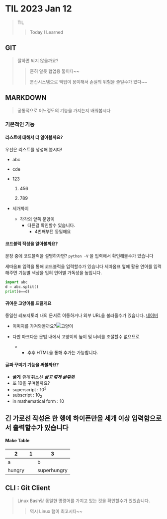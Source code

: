 # TIL 2023 Jan 12

> TIL
> 
> > Today I Learned

## GIT

> 잘하면 되지 않을까요?
> 
> > 흔히 알듯 협업용 툴이다~~
> > 
> > 분산시스템으로 백업이 용이해서 손실의 위험을 줄일수가 있다~~

##

## MARKDOWN

> 공통적으로 어느정도의 기능을 가지는지 배워봅시다

### 기본적인 기능

#### 리스트에 대해서 더 알아볼까요?

우선은 리스트를 생성해 봅시다!

- abc
  
- cde
  
- 123
  
  1. 456
    
  2. 789
    

- 세개까지
  - 각각의 앞쪽 문양이
    - 다른걸 확인할수 있습니다.
      - 4번째부턴 동일해요

#### 코드블럭 작성을 알아볼까요?

문장 중에 코드블럭을 설명하자면? `python -V` 을 입력해서 확인해볼수가 있습니다

세따옴표 입력을 통해 코드블럭을 입력할수가 있습니다
세따옴표 옆에 활용 언어를 입력해주면 기능별 색상을 입혀 언어별 가독성을 높입니다.

```python
import abc
d = abc.split()
print(e==d)
```

#### 귀여운 고양이를 드릴게요

동일한 레포지토리 내의 문서로 이동하거나 외부 URL을 불러올수가 있습니다. [네이버](https://www.naver.com)

- 이미지를 가져와볼까요?![고양이](https://github.com/Felix0942364/TIL/blob/main/image_assets/Cat_August_2010-4.jpg)

- 다만 마크다운 문법 내에서 고양이의 높이 및 너비를 조절할수 없으므로
  
  - - 추후 HTML을 통해 추가는 가능합니다.

#### 글짜 꾸미기 기능을 써볼까요?

- **굵게** *꺾게* ~~취소선~~ ***굵고 꺾게*** ~~***굵꺾취***~~
- 또 10을 꾸며볼까요?
- superscript : 10<sup>2</sup>
- subscript : 10<sub>2</sub>
- in mathematical form : $10$

긴 가로선 작성은 한 행에 하이픈만을 세개 이상 입력함으로서 출력할수가 있습니다
---

#### Make Table

| 2   | 1   | 3   |
| --- | --- | --- |
| a   |     | b   |
| hungry |     | superhungry |

## CLI : Git Client

> Linux Bash랑 동일한 명령어를 가지고 있는 것을 확인할수가 있었습니다.
> 
> > 역시 Linux 햄이 최고시다~~